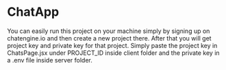 # ChatApp
You can easily run this project on your machine simply by signing up on chatengine.io and then create a new project there.
After that you will get project key and private key for that project.
Simply paste the project key in ChatsPage.jsx under PROJECT_ID inside client folder and the private key in a .env file inside server folder.
